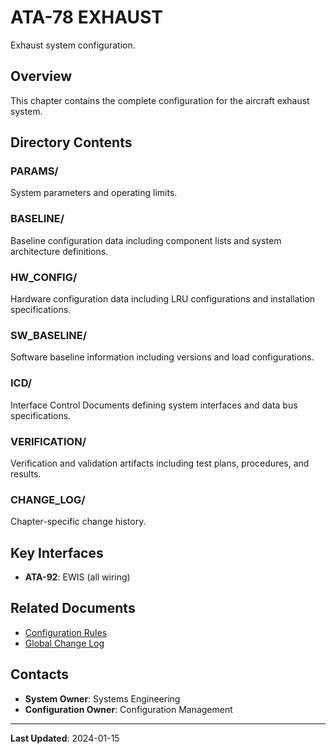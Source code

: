 # ATA-78 EXHAUST

Exhaust system configuration.

## Overview

This chapter contains the complete configuration for the aircraft exhaust system.

## Directory Contents

### PARAMS/
System parameters and operating limits.

### BASELINE/
Baseline configuration data including component lists and system architecture definitions.

### HW_CONFIG/
Hardware configuration data including LRU configurations and installation specifications.

### SW_BASELINE/
Software baseline information including versions and load configurations.

### ICD/
Interface Control Documents defining system interfaces and data bus specifications.

### VERIFICATION/
Verification and validation artifacts including test plans, procedures, and results.

### CHANGE_LOG/
Chapter-specific change history.

## Key Interfaces

- **ATA-92**: EWIS (all wiring)

## Related Documents

- [Configuration Rules](../00-COMMON/RULES.md)
- [Global Change Log](../00-COMMON/GLOBAL_CHANGE_LOG.csv)

## Contacts

- **System Owner**: Systems Engineering
- **Configuration Owner**: Configuration Management

---

**Last Updated**: 2024-01-15

